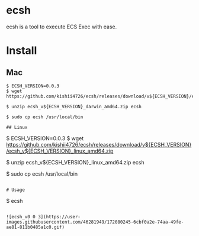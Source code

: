 # ecsh
ecsh is a tool to execute ECS Exec with ease.

# Install
## Mac
```
$ ECSH_VERSION=0.0.3
$ wget https://github.com/kishii4726/ecsh/releases/download/v${ECSH_VERSION}/ecsh_v${ECSH_VERSION}_darwin_amd64.zip

$ unzip ecsh_v${ECSH_VERSION}_darwin_amd64.zip ecsh

$ sudo cp ecsh /usr/local/bin
```

```
## Linux
```
$ ECSH_VERSION=0.0.3
$ wget https://github.com/kishii4726/ecsh/releases/download/v${ECSH_VERSION}/ecsh_v${ECSH_VERSION}_linux_amd64.zip

$ unzip ecsh_v${ECSH_VERSION}_linux_amd64.zip ecsh

$ sudo cp ecsh /usr/local/bin
```

# Usage
```
$ ecsh
```

![ecsh_v0 0 3](https://user-images.githubusercontent.com/46281949/172080245-6cbf0a2e-74aa-49fe-ae81-811b0485a1c0.gif)
